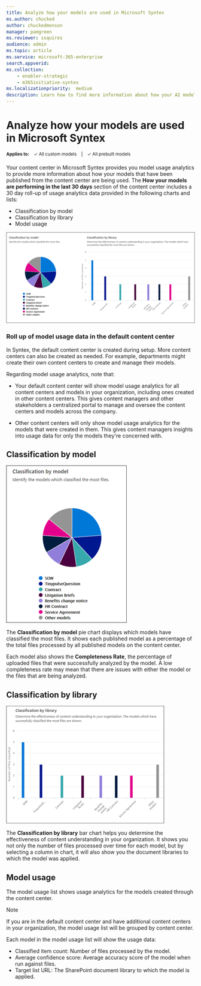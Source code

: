 ```yaml
---
title: Analyze how your models are used in Microsoft Syntex
ms.author: chucked
author: chuckedmonson
manager: pamgreen
ms.reviewer: ssquires
audience: admin
ms.topic: article
ms.service: microsoft-365-enterprise
search.appverid: 
ms.collection: 
    - enabler-strategic
    - m365initiative-syntex
ms.localizationpriority:  medium
description: Learn how to find more information about how your AI models are performing in Microsoft Syntex.
---
```


# Analyze how your models are used in Microsoft Syntex

<sup>**Applies to:**  &ensp; &#10003; All custom models &ensp; | &ensp; &#10003; All prebuilt models</sup>

<!---
</br>

> [!VIDEO https://www.microsoft.com/videoplayer/embed/RE4GnhX]  

</br>
--->

Your content center in Microsoft Syntex provides you model usage analytics to provide more information about how your models that have been published from the content center are being used. The **How your models are performing in the last 30 days** section of the content center includes a 30 day roll-up of usage analytics data provided in the following charts and lists:

- Classification by model
- Classification by library
- Model usage 

 ![Model analytics.](../media/content-understanding/model-analytics.png) 

### Roll up of model usage data in the default content center

In Syntex, the default content center is created during setup. More content centers can also be created as needed. For example, departments might create their own content centers to create and manage their models. 

Regarding model usage analytics, note that:

- Your default content center will show model usage analytics for all content centers and models in your organization, including ones created in other content centers. This gives content managers and other stakeholders a centralized portal to manage and oversee the content centers and models across the company.
 
- Other content centers will only show model usage analytics for the models that were created in them. This gives content managers insights into usage data for only the models they're concerned with.

## Classification by model

   ![Total model percentage.](../media/content-understanding/total-model-percentage.png) 

The **Classification by model** pie chart displays which models have classified the most files. It shows each published model as a percentage of the total files processed by all published models on the content center.

Each model also shows the **Completeness Rate**, the percentage of uploaded files that were successfully analyzed by the model. A low completeness rate may mean that there are issues with either the model or the files that are being analyzed.

## Classification by library

   ![Files processed.](../media/content-understanding/files-processed-over-time.png) 

The **Classification by library** bar chart helps you determine the effectiveness of content understanding in your organization. It shows you not only the number of files processed over time for each model, but by selecting a column in chart, it will also show you the document libraries to which the model was applied.


## Model usage

The model usage list shows usage analytics for the models created through the content center.  

> [!NOTE]
> If you are in the default content center and have additional content centers in your organization, the model usage list will be grouped by content center.

Each model in the model usage list will show the usage data:

- Classified item count: Number of files processed by the model.
- Average confidence score: Average accuracy score of the model when run against files.
- Target list URL: The SharePoint document library to which the model is applied.

